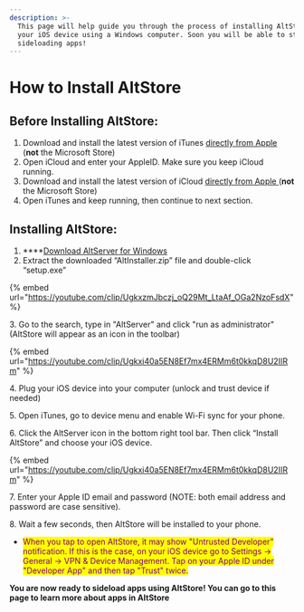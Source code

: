 ```yaml
---
description: >-
  This page will help guide you through the process of installing AltStore onto
  your iOS device using a Windows computer. Soon you will be able to start
  sideloading apps!
---
```


# How to Install AltStore

## **Before Installing AltStore:**

1. Download and install the latest version of iTunes [directly from Apple](https://www.apple.com/itunes/download/win64) (**not** the Microsoft Store)&#x20;
2. Open iCloud and enter your AppleID. Make sure you keep iCloud running.
3. Download and install the latest version of iCloud [directly from Apple ](https://updates.cdn-apple.com/2020/windows/001-39935-20200911-1A70AA56-F448-11EA-8CC0-99D41950005E/iCloudSetup.exe)(**not** the Microsoft Store)
4. Open iTunes and keep running, then continue to next section.



## **Installing AltStore:**

1. ****[Download AltServer for Windows ](https://cdn.altstore.io/file/altstore/altinstaller.zip)
2. Extract the downloaded “AltInstaller.zip” file and double-click “setup.exe”

{% embed url="https://youtube.com/clip/UgkxzmJbczj_oQ29Mt_LtaAf_OGa2NzoFsdX" %}

3\. Go to the search, type in "AltServer" and click "run as administrator" (AltStore will appear as an icon in the toolbar)

{% embed url="https://youtube.com/clip/Ugkxi40a5EN8Ef7mx4ERMm6t0kkqD8U2IIRm" %}

4\. Plug your iOS device into your computer (unlock and trust device if needed)

5\. Open iTunes, go to device menu and enable Wi-Fi sync for your phone.

6\. Click the AltServer icon in the bottom right tool bar. Then click “Install AltStore” and choose your iOS device.

{% embed url="https://youtube.com/clip/Ugkxi40a5EN8Ef7mx4ERMm6t0kkqD8U2IIRm" %}

7\. Enter your Apple ID email and password (NOTE: both email address and password are case sensitive).

8\. Wait a few seconds, then AltStore will be installed to your phone.

* <mark style="color:purple;">When you tap to open AltStore, it may show "Untrusted Developer" notification. If this is the case, on your iOS device go to Settings -> General -> VPN & Device Management. Tap on your Apple ID under "Developer App" and then tap "Trust" twice.</mark>&#x20;

**You are now ready to sideload apps using AltStore! You can go to this page to learn more about apps in AltStore**
